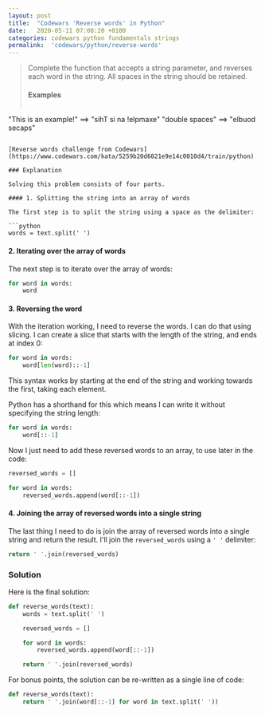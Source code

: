 ```yaml
---
layout: post
title:  "Codewars 'Reverse words' in Python"
date:   2020-05-11 07:08:20 +0100
categories: codewars python fundamentals strings
permalink:  'codewars/python/reverse-words'
---
```


> Complete the function that accepts a string parameter, and reverses each word in the string. All spaces in the string should be retained.
>
> #### Examples
>
> ```
"This is an example!" ==> "sihT si na !elpmaxe"
"double  spaces"      ==> "elbuod  secaps"
```

[Reverse words challenge from Codewars](https://www.codewars.com/kata/5259b20d6021e9e14c0010d4/train/python)

### Explanation

Solving this problem consists of four parts.

#### 1. Splitting the string into an array of words

The first step is to split the string using a space as the delimiter:

```python
words = text.split(' ')
````

#### 2. Iterating over the array of words

The next step is to iterate over the array of words:

```python
for word in words:
    word
```

#### 3. Reversing the word

With the iteration working, I need to reverse the words. I can do that using slicing. I can create a slice that starts with the length of the string, and ends at index 0:

```python
for word in words:
    word[len(word)::-1]
```

This syntax works by starting at the end of the string and working towards the first, taking each element.

Python has a shorthand for this which means I can write it without specifying the string length:

```python
for word in words:
    word[::-1]
```

Now I just need to add these reversed words to an array, to use later in the code:

```python
reversed_words = []

for word in words:
    reversed_words.append(word[::-1])
```

#### 4. Joining the array of reversed words into a single string

The last thing I need to do is join the array of reversed words into a single string and return the result. I'll join the `reversed_words` using a `' '` delimiter:

```python
return ' '.join(reversed_words)
```

### Solution

Here is the final solution:

```python
def reverse_words(text):
    words = text.split(' ')

    reversed_words = []

    for word in words:
        reversed_words.append(word[::-1])

    return ' '.join(reversed_words)
```

For bonus points, the solution can be re-written as a single line of code:

```python
def reverse_words(text):
    return ' '.join(word[::-1] for word in text.split(' '))
```